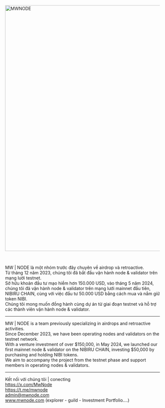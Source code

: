 

&nbsp; <img src="https://github.com/MwNode/Markdown/assets/88222902/d3c65047-aeee-4cc2-8af4-5b85d1b43c41" alt="MWNODE" width="800" />

<br>

MW | NODE là một nhóm trước đây chuyên về airdrop và retroactive.<br>
Từ tháng 12 năm 2023, chúng tôi đã bắt đầu vận hành node & validator trên mạng lưới testnet.<br>
Sở hữu khoản đầu tư mạo hiểm hơn 150.000 USD, vào tháng 5 năm 2024, chúng tôi đã vận hành node & validator trên mạng lưới mainnet đầu tiên, NIBIRU CHAIN, cùng với việc đầu tư 50.000 USD bằng cách mua và nắm giữ token NIBI.<br>
Chúng tôi mong muốn đồng hành cùng dự án từ giai đoạn testnet và hỗ trợ các thành viên vận hành node & validator.

- - - - - 

MW | NODE is a team previously specializing in airdrops and retroactive activities.<br>
Since December 2023, we have been operating nodes and validators on the testnet network.<br>
With a venture investment of over $150,000, in May 2024, we launched our first mainnet node & validator on the NIBIRU CHAIN, investing $50,000 by purchasing and holding NIBI tokens.<br>
We aim to accompany the project from the testnet phase and support members in operating nodes & validators.<br>

- - - - -
Kết nối với chúng tôi | conecting
<br> https://x.com/MwNode
<br> https://t.me/mwnode
<br> admin@mwnode.com
<br> www.mwnode.com (explorer - guild - Investment Portfolio....)
